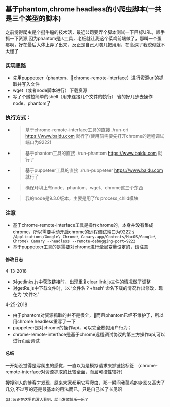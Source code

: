 基于phantom,chrome headless的小爬虫脚本(一共是三个类型的脚本)
----------
之前觉得爬虫是个挺牛逼的技术活，最近公司要弄个脚本测试一下目标URL，顺手抓一下资源,因为phantom是js工具，老板就让我这个菜鸡前端做了，那叫一个蛋疼啊，好在最后大体上弄了出来，反正是自己人瞎几把用用，在高深了我貌似就不太懂了

### 实现思路

- 先用puppeteer（phantom、chrome-remote-interface）进行资源url的抓取并写入文件
- wget（或者node脚本进行）下载资源
- 写了个贼拉简单的shell（用来连接几个文件的执行） 省的好几步去操作node、phantom了

### 执行方式：
- >基于chrome-remote-interface工具的直接 ./run-cri  https://www.baidu.com 就行了(使用前需要先打开chrome的远程调试端口为9222)
- >基于phantom工具的直接 ./run-phantom  https://www.baidu.com 就行了
- > 基于puppeteer工具的直接 ./run-puppeteer  https://www.baidu.com 就行了
- >确保环境上有node、phantom、wget、chrome这三个东西
- >我的node是9.3.0版本，主要是用了fs process_child模块

### 注意

- 基于chrome-remote-interface工具是操作chrome的，本身并没有集成chrome，所以需要手动开启chrome的远程调试端口为9222
    `$ /Applications/Google\ Chrome\ Canary.app/Contents/MacOS/Google\ Chrome\ Canary --headless --remote-debugging-port=9222`
- 基于puppeteer工具的是需要对chrome进行全局变量设定的，请注意

#### 修改日志
4-13-2018
- 对getlinks.js中获取链接时，出现重复clear link.js文件的情况做了调整
- 对getRe.js中下载文件时，以 ‘文件名？+hash’ 命名下载的情况作出修改，现在为 ‘文件名’

4-25-2018
- 由于phantom对资源抓取的并不是很全，而且phantom已经不维护了，所以用chrome headless重写了一下
- puppeteer是对chrome的操作api，可以完全模拟用户行为；
- chrome-remote-interface是基于chrome远程调试协议的第三方操作api,可以进行页面调试

#### 总结
一开始没觉得是写爬虫的感觉，一直以为是模拟请求来抓链接标签
（chrome-remote-interface对资源抓取的比较全面，而且可控性较好）

搜搜别人的博客才发现，原来大家都用它写爬虫，那一瞬间我菜鸡的身影又高大了几分,不过写的还是最基本的用法而已，只是自己长了长见识

ps: `反正在这里也没人看到，就当发微博乐一乐了`
